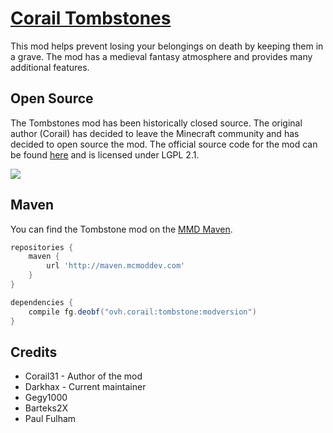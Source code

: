 # [Corail Tombstones](https://www.curseforge.com/minecraft/mc-mods/corail-tombstone)

This mod helps prevent losing your belongings on death by keeping them in a grave. The mod has a medieval fantasy atmosphere and provides many additional features.

## Open Source

The Tombstones mod has been historically closed source. The original author (Corail) has decided to leave the Minecraft community and has decided to open source the mod. The official source code for the mod can be found [here](https://github.com/Darkhax-Minecraft/Corail-Tombstone) and is licensed under LGPL 2.1.

![](https://i.imgur.com/m7Sqbpj.png)

## Maven

You can find the Tombstone mod on the [MMD Maven](https://maven.mcmoddev.com/).

```groovy
repositories {
    maven {
        url 'http://maven.mcmoddev.com'
    }
}

dependencies {
    compile fg.deobf("ovh.corail:tombstone:modversion")
}
```

## Credits

- Corail31 - Author of the mod
- Darkhax - Current maintainer
- Gegy1000
- Barteks2X
- Paul Fulham